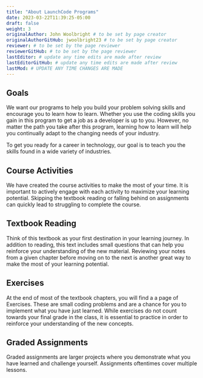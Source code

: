```yaml
---
title: "About LaunchCode Programs"
date: 2023-03-22T11:39:25-05:00
draft: false
weight: 3
originalAuthor: John Woolbright # to be set by page creator
originalAuthorGitHub: jwoolbright23 # to be set by page creator
reviewer: # to be set by the page reviewer
reviewerGitHub: # to be set by the page reviewer
lastEditor: # update any time edits are made after review
lastEditorGitHub: # update any time edits are made after review
lastMod: # UPDATE ANY TIME CHANGES ARE MADE
---
```



## Goals

We want our programs to help you build your problem solving skills and encourage you to learn how to learn. Whether you use the coding skills you gain in this program to get a job as a developer is up to you. However, no matter the path you take after this program, learning how to learn will help you continually adapt to the changing needs of your industry.

To get you ready for a career in technology, our goal is to teach you the skills found in a wide variety of industries.

## Course Activities

We have created the course activities to make the most of your time. It is important to actively engage with each activity to maximize your learning potential. Skipping the textbook reading or falling behind on assignments can quickly lead to struggling to complete the course.

## Textbook Reading

Think of this textbook as your first destination in your learning journey. In addition to reading, this text includes small questions that can help you reinforce your understanding of the new material. Reviewing your notes from a given chapter before moving on to the next is another great way to make the most of your learning potential.

## Exercises

At the end of most of the textbook chapters, you will find a a page of Exercises. These are small coding problems and are a chance for you to implement what you have just learned. While exercises do not count towards your final grade in the class, it is essential to practice in order to reinforce your understanding of the new concepts.

## Graded Assignments

Graded assignments are larger projects where you demonstrate what you have learned and challenge yourself. Assignments oftentimes cover multiple lessons.
